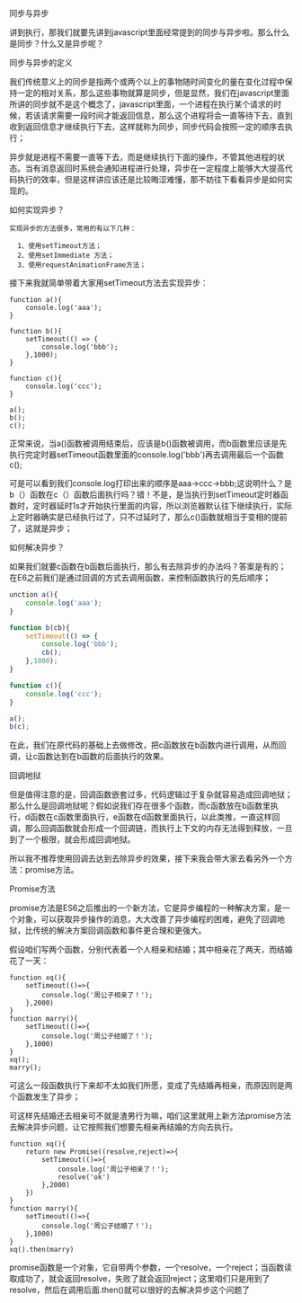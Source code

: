 同步与异步

讲到执行，那我们就要先讲到javascript里面经常提到的同步与异步啦。那么什么是同步？什么又是异步呢？

同步与异步的定义

我们传统意义上的同步是指两个或两个以上的事物随时间变化的量在变化过程中保持一定的相对关系，那么这些事物就算是同步，但是显然，我们在javascript里面所讲的同步就不是这个概念了，javascript里面，一个进程在执行某个请求的时候，若该请求需要一段时间才能返回信息，那么这个进程将会一直等待下去，直到收到返回信息才继续执行下去，这样就称为同步，同步代码会按照一定的顺序去执行；

异步就是进程不需要一直等下去，而是继续执行下面的操作，不管其他进程的状态。当有消息返回时系统会通知进程进行处理，异步在一定程度上能够大大提高代码执行的效率，但是这样讲应该还是比较晦涩难懂，那不妨往下看看异步是如何实现的。

如何实现异步？

    实现异步的方法很多，常用的有以下几种：

      1、使用setTimeout方法；
      2、使用setImmediate 方法；
      3、使用requestAnimationFrame方法；

接下来我就简单带着大家用setTimeout方法去实现异步：

```
function a(){
    console.log('aaa');
}

function b(){
    setTimeout(() => {
        console.log('bbb');
    },1000);
}

function c(){
    console.log('ccc');
}

a();
b();
c();

```

正常来说，当a()函数被调用结束后，应该是b()函数被调用，而b函数里应该是先执行完定时器setTimeout函数里面的console.log('bbb')再去调用最后一个函数c();

可是可以看到我们console.log打印出来的顺序是aaa->ccc->bbb;这说明什么？是b（）函数在c（）函数后面执行吗？错！不是，是当执行到setTimeout定时器函数时，定时器延时1s才开始执行里面的内容，所以浏览器默认往下继续执行，实际上定时器确实是已经执行过了，只不过延时了，那么c()函数就相当于变相的提前了，这就是异步；

如何解决异步？

如果我们就要c函数在b函数后面执行，那么有去除异步的办法吗？答案是有的；在E6之前我们是通过回调的方式去调用函数，来控制函数执行的先后顺序；

```javascript
unction a(){
    console.log('aaa');
}

function b(cb){
    setTimeout(() => {
        console.log('bbb');
        cb();
    },1000);
}

function c(){
    console.log('ccc');
}

a();
b(c);   

```

在此，我们在原代码的基础上去做修改，把c函数放在b函数内进行调用，从而回调，让c函数达到在b函数的后面执行的效果。

回调地狱

但是值得注意的是，回调函数嵌套过多，代码逻辑过于复杂就容易造成回调地狱；那么什么是回调地狱呢？假如说我们存在很多个函数，而c函数放在b函数里执行，d函数在c函数里面执行，e函数在d函数里面执行，以此类推，一直这样回调，那么回调函数就会形成一个回调链，而执行上下文的内存无法得到释放，一旦到了一个极限，就会形成回调地狱。

所以我不推荐使用回调去达到去除异步的效果，接下来我会带大家去看另外一个方法：promise方法。

Promise方法

promise方法是ES6之后推出的一个新方法，它是异步编程的一种解决方案，是一个对象，可以获取异步操作的消息，大大改善了异步编程的困难，避免了回调地狱，比传统的解决方案回调函数和事件更合理和更强大。

假设咱们写两个函数，分别代表着一个人相亲和结婚；其中相亲花了两天，而结婚花了一天：  

```
function xq(){
    setTimeout(()=>{
        console.log('周公子相亲了！');
    },2000)
}
function marry(){
    setTimeout(()=>{
        console.log('周公子结婚了！');
    },1000)
}
xq();
marry();

```

可这么一段函数执行下来却不太如我们所愿，变成了先结婚再相亲，而原因则是两个函数发生了异步；

可这样先结婚还去相亲可不就是渣男行为嘛，咱们这里就用上新方法promise方法去解决异步问题，让它按照我们想要先相亲再结婚的方向去执行。

```
function xq(){
    return new Promise((resolve,reject)=>{
        setTimeout(()=>{
            console.log('周公子相亲了！');
            resolve('ok')
        },2000)
    })
}
function marry(){
    setTimeout(()=>{
        console.log('周公子结婚了！');
    },1000)
}
xq().then(marry)

```

promise函数是一个对象，它自带两个参数，一个resolve，一个reject；当函数读取成功了，就会返回resolve，失败了就会返回reject；这里咱们只是用到了resolve，然后在调用后面.then()就可以很好的去解决异步这个问题了


